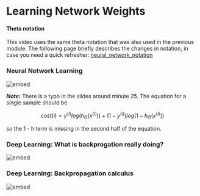 # Learning Network Weights

#### Theta notation

This video uses the same theta notation that was also used in the previous
module. The following page briefly describes the changes in notation, in
case you need a quick refresher:
[neural_network_notation](../../nn_notation.pdf)

### Neural Network Learning

![embed](https://youtube.com/embed/UVjj2fHu9YU)

***Note:*** There is a typo in the slides around minute 25. The equation for a single sample should be

$$cost(i) = y^{(i)}log(h_{\Theta}(x^{(i)})) + (1 - y^{(i)})log(1 - h_{\Theta}(x^{(i)}))$$

so the 1 - h term is missing in the second half of the equation.


### Deep Learning: What is backprogation really doing?

![embed](https://youtube.com/embed/Ilg3gGewQ5U)

### Deep Learning: Backpropagation calculus

![embed](https://youtube.com/embed/tIeHLnjs5U8)

